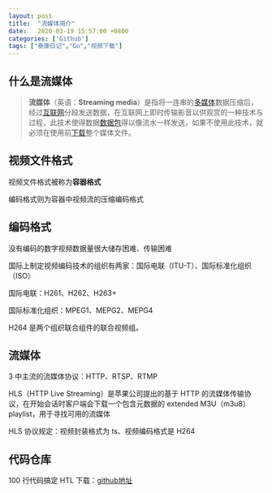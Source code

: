 ```yaml
---
layout: post
title:  "流媒体简介"
date:   2020-03-19 15:57:00 +0800
categories: ['Github']
tags: ["泰康日记","Go","视频下载"]
---
```



什么是流媒体
---

> **流媒体**（英语：**Streaming media**）是指将一连串的[多媒体](https://zh.wikipedia.org/wiki/多媒體)数据压缩后，经过[互联网](https://zh.wikipedia.org/wiki/網際網路)分段发送数据，在互联网上即时传输影音以供观赏的一种技术与过程，此技术使得数据[数据包](https://zh.wikipedia.org/wiki/封包)得以像流水一样发送，如果不使用此技术，就必须在使用前[下载](https://zh.wikipedia.org/wiki/下载)整个媒体文件。

视频文件格式
---

视频文件格式被称为**容器格式**

编码格式则为容器中视频流的压缩编码格式



编码格式
---

没有编码的数字视频数据量很大储存困难、传输困难

国际上制定视频编码技术的组织有两家：国际电联（ITU-T）、国际标准化组织（ISO）

国际电联：H261、H262、H263+

国际标准化组织：MPEG1、MEPG2、MEPG4 



H264 是两个组织联合组件的联合视频组。

流媒体
---

3 中主流的流媒体协议：HTTP、RTSP、RTMP



HLS（HTTP Live Streaming）是苹果公司提出的基于 HTTP 的流媒体传输协议，在开始会话时客户端会下载一个包含元数据的 extended M3U（m3u8）playlist，用于寻找可用的流媒体



HLS 协议规定：视频封装格式为 ts、视频编码格式是 H264

代码仓库
----

100 行代码搞定 HTL 下载：[github地址](https://github.com/caorushizi/mediago "Github 地址")
